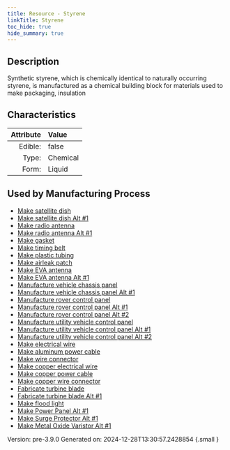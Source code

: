 ```yaml
---
title: Resource - Styrene
linkTitle: Styrene
toc_hide: true
hide_summary: true
---
```


## Description
&#10;&#9;&#9;Synthetic styrene, which is chemically identical to naturally occurring styrene, &#10;&#9;&#9;is manufactured as a chemical building block for&#10;&#9;&#9;materials used to make packaging, insulation 

## Characteristics

| Attribute      | Value |
|--------:|:------|
|Edible:|false|
|Type:|Chemical|
|Form:|Liquid|
 

## Used by Manufacturing Process

- [Make satellite dish](/docs/definitions/process/make-satellite-dish)
- [Make satellite dish Alt #1](/docs/definitions/process/make-satellite-dish-alt--1)
- [Make radio antenna](/docs/definitions/process/make-radio-antenna)
- [Make radio antenna Alt #1](/docs/definitions/process/make-radio-antenna-alt--1)
- [Make gasket](/docs/definitions/process/make-gasket)
- [Make timing belt](/docs/definitions/process/make-timing-belt)
- [Make plastic tubing](/docs/definitions/process/make-plastic-tubing)
- [Make airleak patch](/docs/definitions/process/make-airleak-patch)
- [Make EVA antenna](/docs/definitions/process/make-eva-antenna)
- [Make EVA antenna Alt #1](/docs/definitions/process/make-eva-antenna-alt--1)
- [Manufacture vehicle chassis panel](/docs/definitions/process/manufacture-vehicle-chassis-panel)
- [Manufacture vehicle chassis panel Alt #1](/docs/definitions/process/manufacture-vehicle-chassis-panel-alt--1)
- [Manufacture rover control panel](/docs/definitions/process/manufacture-rover-control-panel)
- [Manufacture rover control panel Alt #1](/docs/definitions/process/manufacture-rover-control-panel-alt--1)
- [Manufacture rover control panel Alt #2](/docs/definitions/process/manufacture-rover-control-panel-alt--2)
- [Manufacture utility vehicle control panel](/docs/definitions/process/manufacture-utility-vehicle-control-panel)
- [Manufacture utility vehicle control panel Alt #1](/docs/definitions/process/manufacture-utility-vehicle-control-panel-alt--1)
- [Manufacture utility vehicle control panel Alt #2](/docs/definitions/process/manufacture-utility-vehicle-control-panel-alt--2)
- [Make electrical wire](/docs/definitions/process/make-electrical-wire)
- [Make aluminum power cable](/docs/definitions/process/make-aluminum-power-cable)
- [Make wire connector](/docs/definitions/process/make-wire-connector)
- [Make copper electrical wire](/docs/definitions/process/make-copper-electrical-wire)
- [Make copper power cable](/docs/definitions/process/make-copper-power-cable)
- [Make copper wire connector](/docs/definitions/process/make-copper-wire-connector)
- [Fabricate turbine blade](/docs/definitions/process/fabricate-turbine-blade)
- [Fabricate turbine blade Alt #1](/docs/definitions/process/fabricate-turbine-blade-alt--1)
- [Make flood light](/docs/definitions/process/make-flood-light)
- [Make Power Panel Alt #1](/docs/definitions/process/make-power-panel-alt--1)
- [Make Surge Protector Alt #1](/docs/definitions/process/make-surge-protector-alt--1)
- [Make Metal Oxide Varistor Alt #1](/docs/definitions/process/make-metal-oxide-varistor-alt--1)


    

Version: pre-3.9.0 Generated on: 2024-12-28T13:30:57.2428854
{.small }
